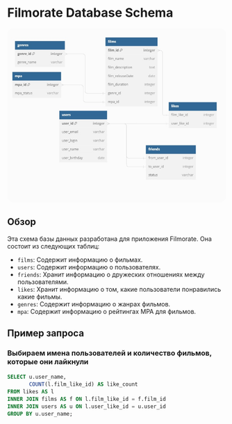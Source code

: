 # Filmorate Database Schema

<img src="bd1.jpg" alt="Database Schema" style="width:600px;height:400px;border-radius:15px;" />

## Обзор

Эта схема базы данных разработана для приложения Filmorate. Она состоит из следующих таблиц:

- `films`: Содержит информацию о фильмах.
- `users`: Содержит информацию о пользователях.
- `friends`: Хранит информацию о дружеских отношениях между пользователями.
- `likes`: Хранит информацию о том, какие пользователи понравились какие фильмы.
- `genres`: Содержит информацию о жанрах фильмов.
- `mpa`: Содержит информацию о рейтингах MPA для фильмов.

## Пример запроса

### Выбираем имена пользователей и количество фильмов, которые они лайкнули

```sql
SELECT u.user_name, 
       COUNT(l.film_like_id) AS like_count
FROM likes AS l
INNER JOIN films AS f ON l.film_like_id = f.film_id
INNER JOIN users AS u ON l.user_like_id = u.user_id
GROUP BY u.user_name;